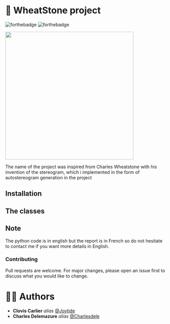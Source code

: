# 📸 WheatStone project

![forthebadge](https://forthebadge.com/images/badges/made-with-c-sharp.svg) ![forthebadge](https://forthebadge.com/images/badges/uses-brains.svg)

<img src=https://user-images.githubusercontent.com/63778269/137594887-d327dc1f-a49d-41a2-a77f-a43955160e3e.PNG width=400/>

The name of the project was inspired from Charles Wheatstone with his invention of the stereogram, which i implemented in the form of autostereogram generation in the project

## Installation

## The classes

## Note

The python code is in english but the report is in French so do not hesitate to contact me if you want more details in English.

### Contributing

Pull requests are welcome. For major changes, please open an issue first to discuss what you would like to change.

# 🧍‍♂️ Authors

* **Clovis Carlier** _alias_ [@Joytide](https://github.com/Joytide)
* **Charles Delemazure** _alias_ [@Charlesdele](https://github.com/Charlesdele)
